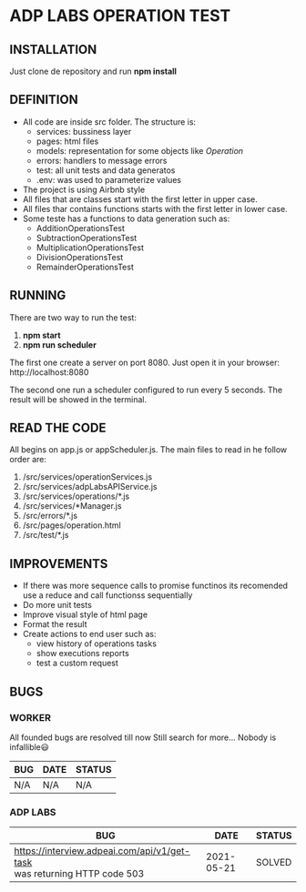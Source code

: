 # ADP LABS OPERATION TEST

## INSTALLATION

Just clone de repository and run **npm install**

## DEFINITION

- All code are inside src folder. The structure is:
  - services: bussiness layer
  - pages: html files
  - models: representation for some objects like *Operation*
  - errors: handlers to message errors
  - test: all unit tests and data generatos
  - .env: was used to parameterize values
- The project is using Airbnb style
- All files that are classes start with the first letter in upper case.
- All files thar contains functions starts with the first letter in lower case.
- Some teste has a functions to data generation such as:
  - AdditionOperationsTest
  - SubtractionOperationsTest
  - MultiplicationOperationsTest
  - DivisionOperationsTest
  - RemainderOperationsTest

## RUNNING

There are two way to run the test:

1. **npm start**
2. **npm run scheduler**

The first one create a server on port 8080. Just open it in your browser: http://localhost:8080

The second one run a scheduler configured to run every 5 seconds. The result will be showed in the terminal.

## READ THE CODE

All begins on app.js or appScheduler.js. The main files to read in he follow order are:

1. /src/services/operationServices.js
2. /src/services/adpLabsAPIService.js
3. /src/services/operations/*.js
4. /src/services/*Manager.js
5. /src/errors/*.js
6. /src/pages/operation.html
7. /src/test/*.js

## IMPROVEMENTS

- If there was more sequence calls to promise functinos its recomended use a reduce and call functionss sequentially
- Do more unit tests
- Improve visual style of html page
- Format the result
- Create actions to end user such as:
  - view history of operations tasks
  - show executions reports
  - test a custom request

## BUGS

### WORKER

All founded bugs are resolved till now
Still search for more...
Nobody is infallible:smiley:

BUG | DATE | STATUS
--------|--------|--------
N/A | N/A | N/A

### ADP LABS

BUG | DATE | STATUS
--------|--------|--------
https://interview.adpeai.com/api/v1/get-task <br/>was returning HTTP code 503 | 2021-05-21 | SOLVED

